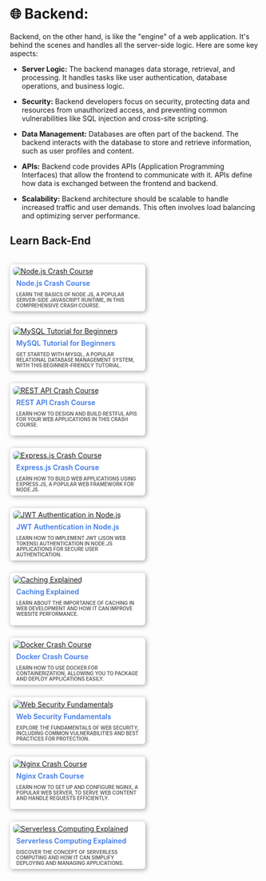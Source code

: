 <style>
    .card {
        width: 260px;
        background: white; 
        padding: .4em;
        border-radius: 6px;
        box-shadow: 2px 2px 10px rgba(0, 0, 0, 0.356);
        cursor: pointer;
        transition: .3s;
    }

    .card:hover {
        transform: translateY(-10px);
        box-shadow: 2px 12px 20px rgba(0, 0, 0, 0.226);
 
    }

    img {
        border-radius: 6px;
    }

    .card-image {
        overflow: hidden;
        width: 100%;
        height: 100%;
        border-radius: 6px 6px 0 0;
    }

    .description {
        text-transform: uppercase;
        font-size: 0.7em;
        font-weight: 600;
        padding: 2px 7px 0;
        color: rgb(88, 87, 87);
    }

    .heading {
        font-weight: 600;
        color: rgb(63, 121, 230);
        padding: 7px;
    }

    .heading:hover {
        cursor: pointer;
    }
    .text-description{
        width: 500px;
        font-size: 5px;
    }
    .course-container {
        position:relative;
        max-width:900px;
        display: flex;
        flex-wrap: wrap;
        justify-content: left;
        align-items: center;
        gap: 25px;
    }
    .course-container .course {
        max-width: 100%;
        height: auto;
        align-self: flex-start; 
    }

</style>
# 🌐 Backend:

Backend, on the other hand, is like the "engine" of a web application. It's behind the scenes and handles all the server-side logic. Here are some key aspects:

- **Server Logic:** The backend manages data storage, retrieval, and processing. It handles tasks like user authentication, database operations, and business logic.

- **Security:** Backend developers focus on security, protecting data and resources from unauthorized access, and preventing common vulnerabilities like SQL injection and cross-site scripting. 
 
- **Data Management:** Databases are often part of the backend. The backend interacts with the database to store and retrieve information, such as user profiles and content.

- **APIs:** Backend code provides APIs (Application Programming Interfaces) that allow the frontend to communicate with it. APIs define how data is exchanged between the frontend and backend.

- **Scalability:** Backend architecture should be scalable to handle increased traffic and user demands. This often involves load balancing and optimizing server performance.

## Learn Back-End

<br>
<div class="course-container">

<div class="course">
    <div class="card">
        <div class="card-image">
            <a target="_blank" href="https://www.youtube.com/watch?v=fBNz5xF-Kx4">
                <img src="https://i.ytimg.com/vi/fBNz5xF-Kx4/maxresdefault.jpg" alt="Node.js Crash Course">
            </a>
        </div>
        <div class="heading">Node.js Crash Course</div>
        <div class="description">Learn the basics of Node.js, a popular server-side JavaScript runtime, in this comprehensive crash course.</div>
    </div>
</div>

<div class="course">
    <div class="card">
        <div class="card-image">
            <a target="_blank" href="https://www.youtube.com/watch?v=HXV3zeQKqGY">
                <img src="https://i.ytimg.com/vi/HXV3zeQKqGY/maxresdefault.jpg" alt="MySQL Tutorial for Beginners">
            </a>
        </div>
        <div class="heading">MySQL Tutorial for Beginners</div>
        <div class="description">Get started with MySQL, a popular relational database management system, with this beginner-friendly tutorial.</div>
    </div>
</div>

<div class="course">
    <div class="card">
        <div class="card-image">
            <a target="_blank" href="https://www.youtube.com/watch?v=SLwpqD8n3d0">
                <img src="https://i.ytimg.com/vi/SLwpqD8n3d0/maxresdefault.jpg" alt="REST API Crash Course">
            </a>
        </div>
        <div class="heading">REST API Crash Course</div>
        <div class="description">Learn how to design and build RESTful APIs for your web applications in this crash course.<br>&nbsp;</div>
    </div>
</div>

<div class="course">
    <div class="card">
        <div class="card-image">
            <a target="_blank" href="https://www.youtube.com/watch?v=L72fhGm1tfE">
                <img src="https://i.ytimg.com/vi/L72fhGm1tfE/maxresdefault.jpg" alt="Express.js Crash Course">
            </a>
        </div>
        <div class="heading">Express.js Crash Course</div>
        <div class="description">Learn how to build web applications using Express.js, a popular web framework for Node.js.</div>
    </div>
</div>

<div class="course">
    <div class="card">
        <div class="card-image">
            <a target="_blank" href="https://www.youtube.com/watch?v=mbsmsi7l3r4">
                <img src="https://i.ytimg.com/vi/mbsmsi7l3r4/maxresdefault.jpg" alt="JWT Authentication in Node.js">
            </a>
        </div>
        <div class="heading">JWT Authentication in Node.js</div>
        <div class="description">Learn how to implement JWT (JSON Web Tokens) authentication in Node.js applications for secure user authentication.</div>
    </div>
</div>

<div class="course">
    <div class="card">
        <div class="card-image">
            <a target="_blank" href="https://www.youtube.com/watch?v=8ZtInClXe1Q">
                <img src="https://i.ytimg.com/vi/8ZtInClXe1Q/maxresdefault.jpg" alt="Caching Explained">
            </a>
        </div>
        <div class="heading">Caching Explained</div>
        <div class="description">Learn about the importance of caching in web development and how it can improve website performance.<br>&nbsp;</div>
    </div>
</div>

<div class="course">
    <div class="card">
        <div class="card-image">
            <a target="_blank" href="https://www.youtube.com/watch?v=fqMOX6JJhGo">
                <img src="https://i.ytimg.com/vi/fqMOX6JJhGo/maxresdefault.jpg" alt="Docker Crash Course">
            </a>
        </div>
        <div class="heading">Docker Crash Course</div>
        <div class="description">Learn how to use Docker for containerization, allowing you to package and deploy applications easily.</div>
    </div>
</div>

<div class="course">
    <div class="card">
        <div class="card-image">
            <a target="_blank" href="https://www.youtube.com/watch?v=-7OX58nHPb8&pp=ygUZV2ViIFNlY3VyaXR5IEZ1bmRhbWVudGFscw%3D%3D">
                <img src="https://i.ytimg.com/vi/-7OX58nHPb8/hq720.jpg?sqp=-oaymwEpCOgCEMoBSFryq4qpAxsIARUAAIhCGAHYAQHiAQwIGhACGAYgATgBQAE=&rs=AOn4CLCqlrJIi6UmW15DRtsnamEOAgy2xA" alt="Web Security Fundamentals">
            </a>
        </div>
        <div class="heading">Web Security Fundamentals</div>
        <div class="description">Explore the fundamentals of web security, including common vulnerabilities and best practices for protection.</div>
    </div>
</div>

<div class="course">
    <div class="card">
        <div class="card-image">
            <a target="_blank" href="https://www.youtube.com/watch?v=FziEhnIpln4&pp=ygUSTmdpbnggQ3Jhc2ggQ291cnNl">
                <img src="https://i.ytimg.com/vi/FziEhnIpln4/hqdefault.jpg?sqp=-oaymwEpCOADEI4CSFryq4qpAxsIARUAAIhCGAHYAQHiAQwIGhACGAYgATgBQAE=&rs=AOn4CLCbghhZ0Cf6b8TpXid5xLGXyu0aGg" alt="Nginx Crash Course">
            </a>
        </div>
        <div class="heading">Nginx Crash Course</div>
        <div class="description">Learn how to set up and configure Nginx, a popular web server, to serve web content and handle requests efficiently.<br>&nbsp;</div>
    </div>
</div>

<div class="course">
    <div class="card">
        <div class="card-image">
            <a target="_blank" href="https://www.youtube.com/watch?v=ifIOniYn5VI&pp=ygUeU2VydmVybGVzcyBDb21wdXRpbmcgRXhwbGFpbmVk">
                <img src="https://i.ytimg.com/vi/ifIOniYn5VI/hq720.jpg?sqp=-oaymwEpCOgCEMoBSFryq4qpAxsIARUAAIhCGAHYAQHiAQwIGhACGAYgATgBQAE=&rs=AOn4CLDhOCjLRE5ohwQ6uf8XN1Nhg1axNQ" alt="Serverless Computing Explained">
            </a>
        </div>
        <div class="heading">Serverless Computing Explained</div>
        <div class="description">Discover the concept of serverless computing and how it can simplify deploying and managing applications.</div>
    </div>
</div>


<!-- 
<div class="course">
    <div class="card">
        <div class="card-image">
                <a target="_blank" href="">
                <img src="" alt="">
                </a>
            </div>
            <div class="heading"></div>
            <div class="description"></div>
        </div>
</div> -->

</div>
